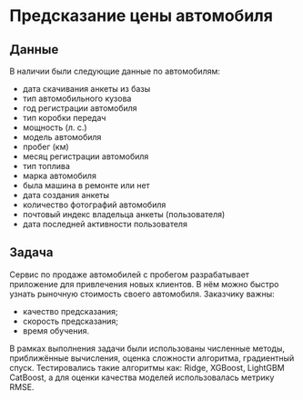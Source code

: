 # Предсказание цены автомобиля

## Данные
В наличии были следующие данные по автомобилям:
- дата скачивания анкеты из базы
- тип автомобильного кузова
- год регистрации автомобиля
- тип коробки передач
- мощность (л. с.)
- модель автомобиля
- пробег (км)
- месяц регистрации автомобиля
- тип топлива
- марка автомобиля
- была машина в ремонте или нет
- дата создания анкеты
- количество фотографий автомобиля
- почтовый индекс владельца анкеты (пользователя)
- дата последней активности пользователя

## Задача

Сервис по продаже автомобилей с пробегом разрабатывает приложение для привлечения новых клиентов. В нём можно быстро узнать рыночную стоимость своего автомобиля. 
Заказчику важны:
- качество предсказания;
- скорость предсказания;
- время обучения.

В рамках выполнения задачи были использованы численные методы, приближённые вычисления, оценка сложности алгоритма, градиентный спуск.
Тестировались такие алгоритмы как: Ridge, XGBoost, LightGBM CatBoost, а для оценки качества моделей использовалась метрику RMSE.
